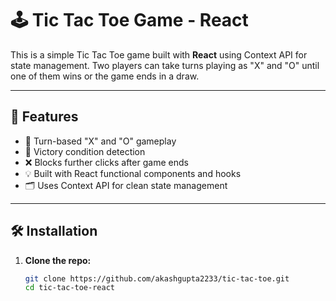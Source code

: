 # 🕹️ Tic Tac Toe Game - React

This is a simple Tic Tac Toe game built with **React** using Context API for state management. Two players can take turns playing as "X" and "O" until one of them wins or the game ends in a draw.

---

## 🚀 Features

- 🔄 Turn-based "X" and "O" gameplay
- 🧠 Victory condition detection
- ❌ Blocks further clicks after game ends
- 💡 Built with React functional components and hooks
- 🗂 Uses Context API for clean state management

---

## 🛠️ Installation

1. **Clone the repo:**

   ```bash
   git clone https://github.com/akashgupta2233/tic-tac-toe.git
   cd tic-tac-toe-react
